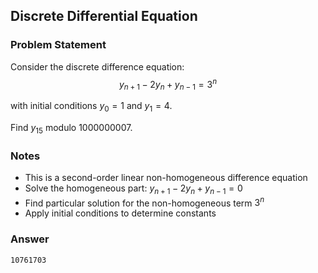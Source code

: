 ## Discrete Differential Equation

### Problem Statement

Consider the discrete difference equation:
$$y_{n+1} - 2y_n + y_{n-1} = 3^n$$

with initial conditions $y_0 = 1$ and $y_1 = 4$.

Find $y_{15}$ modulo 1000000007.

### Notes

- This is a second-order linear non-homogeneous difference equation
- Solve the homogeneous part: $y_{n+1} - 2y_n + y_{n-1} = 0$
- Find particular solution for the non-homogeneous term $3^n$
- Apply initial conditions to determine constants

### Answer

```
10761703
```

